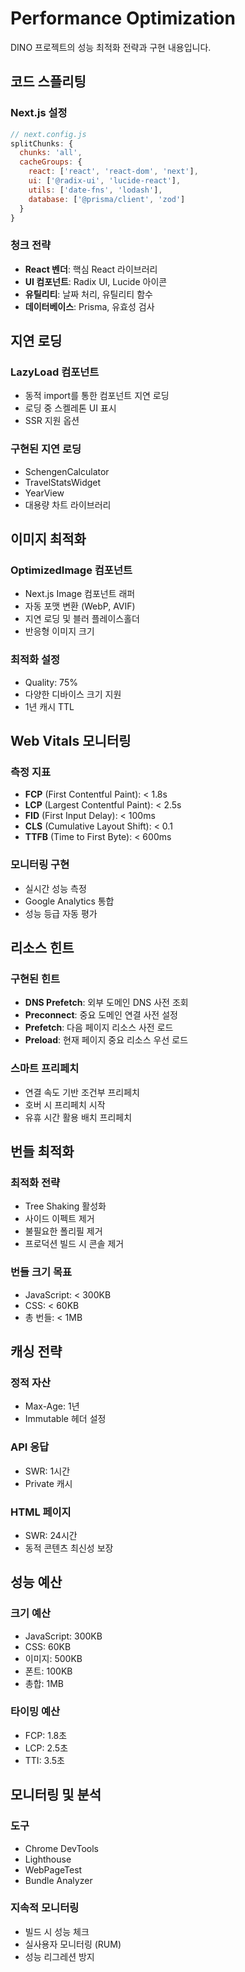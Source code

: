 # Performance Optimization

DINO 프로젝트의 성능 최적화 전략과 구현 내용입니다.

## 코드 스플리팅

### Next.js 설정

```javascript
// next.config.js
splitChunks: {
  chunks: 'all',
  cacheGroups: {
    react: ['react', 'react-dom', 'next'],
    ui: ['@radix-ui', 'lucide-react'],
    utils: ['date-fns', 'lodash'],
    database: ['@prisma/client', 'zod']
  }
}
```

### 청크 전략

- **React 벤더**: 핵심 React 라이브러리
- **UI 컴포넌트**: Radix UI, Lucide 아이콘
- **유틸리티**: 날짜 처리, 유틸리티 함수
- **데이터베이스**: Prisma, 유효성 검사

## 지연 로딩

### LazyLoad 컴포넌트

- 동적 import를 통한 컴포넌트 지연 로딩
- 로딩 중 스켈레톤 UI 표시
- SSR 지원 옵션

### 구현된 지연 로딩

- SchengenCalculator
- TravelStatsWidget
- YearView
- 대용량 차트 라이브러리

## 이미지 최적화

### OptimizedImage 컴포넌트

- Next.js Image 컴포넌트 래퍼
- 자동 포맷 변환 (WebP, AVIF)
- 지연 로딩 및 블러 플레이스홀더
- 반응형 이미지 크기

### 최적화 설정

- Quality: 75%
- 다양한 디바이스 크기 지원
- 1년 캐시 TTL

## Web Vitals 모니터링

### 측정 지표

- **FCP** (First Contentful Paint): < 1.8s
- **LCP** (Largest Contentful Paint): < 2.5s
- **FID** (First Input Delay): < 100ms
- **CLS** (Cumulative Layout Shift): < 0.1
- **TTFB** (Time to First Byte): < 600ms

### 모니터링 구현

- 실시간 성능 측정
- Google Analytics 통합
- 성능 등급 자동 평가

## 리소스 힌트

### 구현된 힌트

- **DNS Prefetch**: 외부 도메인 DNS 사전 조회
- **Preconnect**: 중요 도메인 연결 사전 설정
- **Prefetch**: 다음 페이지 리소스 사전 로드
- **Preload**: 현재 페이지 중요 리소스 우선 로드

### 스마트 프리페치

- 연결 속도 기반 조건부 프리페치
- 호버 시 프리페치 시작
- 유휴 시간 활용 배치 프리페치

## 번들 최적화

### 최적화 전략

- Tree Shaking 활성화
- 사이드 이펙트 제거
- 불필요한 폴리필 제거
- 프로덕션 빌드 시 콘솔 제거

### 번들 크기 목표

- JavaScript: < 300KB
- CSS: < 60KB
- 총 번들: < 1MB

## 캐싱 전략

### 정적 자산

- Max-Age: 1년
- Immutable 헤더 설정

### API 응답

- SWR: 1시간
- Private 캐시

### HTML 페이지

- SWR: 24시간
- 동적 콘텐츠 최신성 보장

## 성능 예산

### 크기 예산

- JavaScript: 300KB
- CSS: 60KB
- 이미지: 500KB
- 폰트: 100KB
- 총합: 1MB

### 타이밍 예산

- FCP: 1.8초
- LCP: 2.5초
- TTI: 3.5초

## 모니터링 및 분석

### 도구

- Chrome DevTools
- Lighthouse
- WebPageTest
- Bundle Analyzer

### 지속적 모니터링

- 빌드 시 성능 체크
- 실사용자 모니터링 (RUM)
- 성능 리그레션 방지
